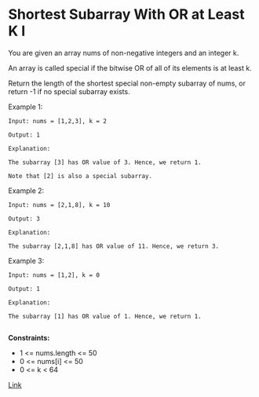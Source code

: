 # Shortest Subarray With OR at Least K I

You are given an array nums of non-negative integers and an integer k.

An array is called special if the bitwise OR of all of its elements is at least k.

Return the length of the shortest special non-empty subarray of nums, or return -1 if no special subarray exists.

Example 1:

```
Input: nums = [1,2,3], k = 2

Output: 1

Explanation:

The subarray [3] has OR value of 3. Hence, we return 1.

Note that [2] is also a special subarray.
```

Example 2:

```
Input: nums = [2,1,8], k = 10

Output: 3

Explanation:

The subarray [2,1,8] has OR value of 11. Hence, we return 3.
```

Example 3:

```
Input: nums = [1,2], k = 0

Output: 1

Explanation:

The subarray [1] has OR value of 1. Hence, we return 1.


```

**Constraints:**

- 1 <= nums.length <= 50
- 0 <= nums[i] <= 50
- 0 <= k < 64

[Link](https://leetcode.com/problems/shortest-subarray-with-or-at-least-k-i/description)